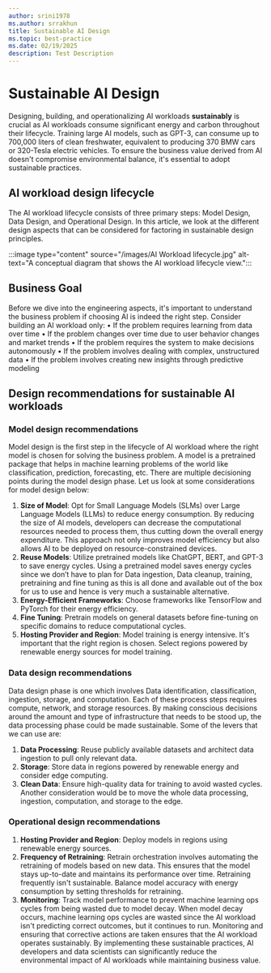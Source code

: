 ```yaml
---
author: srini1978
ms.author: srrakhun
title: Sustainable AI Design
ms.topic: best-practice
ms.date: 02/19/2025
description: Test Description
---
```


# Sustainable AI Design

Designing, building, and operationalizing AI workloads **sustainably** is crucial as AI workloads consume significant energy and carbon throughout their lifecycle. Training large AI models, such as GPT-3, can consume up to 700,000 liters of clean freshwater, equivalent to producing 370 BMW cars or 320-Tesla electric vehicles. To ensure the business value derived from AI doesn't compromise environmental balance, it's essential to adopt sustainable practices.


## AI workload design lifecycle

The AI workload lifecycle consists of three primary steps: Model Design, Data Design, and Operational Design. In this article, we look at the different design aspects that can be considered for factoring in sustainable design principles. 

:::image type="content" source="/images/AI Workload lifecycle.jpg" alt-text="A conceptual diagram that shows the AI workload lifecycle view.":::


## Business Goal

Before we dive into the engineering aspects, it's important to understand the business problem if choosing AI is indeed the right step. 
Consider building an AI workload only:
•	If the problem requires learning from data over time
•	If the problem changes over time due to user behavior changes and market trends
•	If the problem requires the system to make decisions autonomously
•	If the problem involves dealing with complex, unstructured data 
•	If the problem involves creating new insights through predictive modeling 

## Design recommendations for sustainable AI workloads


### Model design recommendations

Model design is the first step in the lifecycle of AI workload where the right model is chosen for solving the business problem. A model is a pretrained package that helps in machine learning problems of the world like classification, prediction, forecasting, etc. 
There are multiple decisioning points during the model design phase. Let us look at some considerations for model design below: 

1. **Size of Model**: Opt for Small Language Models (SLMs) over Large Language Models (LLMs) to reduce energy consumption. By reducing the size of AI models, developers can decrease the computational resources needed to process them, thus cutting down the overall energy expenditure. This approach not only improves model efficiency but also allows AI to be deployed on resource-constrained devices.
2. **Reuse Models**: Utilize pretrained models like ChatGPT, BERT, and GPT-3 to save energy cycles. Using a pretrained model saves energy cycles since we don’t have to plan for Data ingestion, Data cleanup, training, pretraining and fine tuning as this is all done and available out of the box for us to use and hence is very much a sustainable alternative.
3.	**Energy-Efficient Frameworks**: Choose frameworks like TensorFlow and PyTorch for their energy efficiency.
4. **Fine Tuning**: Pretrain models on general datasets before fine-tuning on specific domains to reduce computational cycles.
5. **Hosting Provider and Region**: Model training is energy intensive. It's important that the right region is chosen. Select regions powered by renewable energy sources for model training.

### Data design recommendations
Data design phase is one which involves Data identification, classification, ingestion, storage, and computation. Each of these process steps requires compute, network, and storage resources. By making conscious decisions around the amount and type of infrastructure that needs to be stood up, the data processing phase could be made sustainable. Some of the levers that we can use are:
1. **Data Processing**: Reuse publicly available datasets and architect data ingestion to pull only relevant data.
2. **Storage**: Store data in regions powered by renewable energy and consider edge computing.
3.	**Clean Data**: Ensure high-quality data for training to avoid wasted cycles.
Another consideration would be to move the whole data processing, ingestion, computation, and storage to the edge.

### Operational design recommendations

1. **Hosting Provider and Region**:  Deploy models in regions using renewable energy sources.
2. **Frequency of Retraining**: Retrain orchestration involves automating the retraining of models based on new data. This ensures that the model stays up-to-date and maintains its performance over time. Retraining frequently isn't sustainable. Balance model accuracy with energy consumption by setting thresholds for retraining.
3.	**Monitoring**: Track model performance to prevent machine learning ops cycles from being wasted due to model decay. When model decay occurs, machine learning ops cycles are wasted since the AI workload isn't predicting correct outcomes, but it continues to run. Monitoring and ensuring that corrective actions are taken ensures that the AI workload operates sustainably. 
By implementing these sustainable practices, AI developers and data scientists can significantly reduce the environmental impact of AI workloads while maintaining business value.
